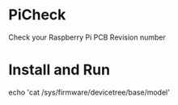# PiCheck<br>
Check your Raspberry Pi PCB Revision number<br>

# Install and Run<br>
echo 'cat /sys/firmware/devicetree/base/model'
